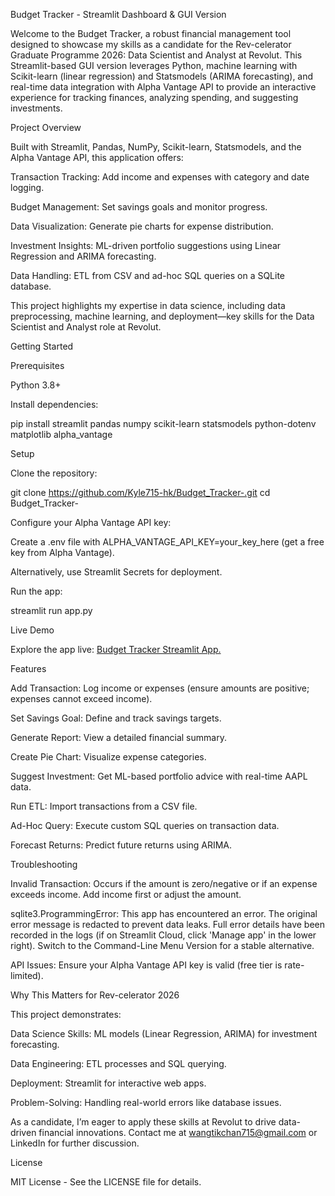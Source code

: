 Budget Tracker - Streamlit Dashboard & GUI Version

Welcome to the Budget Tracker, a robust financial management tool designed to showcase my skills as a candidate for the Rev-celerator Graduate Programme 2026: Data Scientist and Analyst at Revolut. This Streamlit-based GUI version leverages Python, machine learning with Scikit-learn (linear regression) and Statsmodels (ARIMA forecasting), and real-time data integration with Alpha Vantage API to provide an interactive experience for tracking finances, analyzing spending, and suggesting investments.

Project Overview

Built with Streamlit, Pandas, NumPy, Scikit-learn, Statsmodels, and the Alpha Vantage API, this application offers:





Transaction Tracking: Add income and expenses with category and date logging.



Budget Management: Set savings goals and monitor progress.



Data Visualization: Generate pie charts for expense distribution.



Investment Insights: ML-driven portfolio suggestions using Linear Regression and ARIMA forecasting.



Data Handling: ETL from CSV and ad-hoc SQL queries on a SQLite database.

This project highlights my expertise in data science, including data preprocessing, machine learning, and deployment—key skills for the Data Scientist and Analyst role at Revolut.

Getting Started

Prerequisites





Python 3.8+



Install dependencies:

pip install streamlit pandas numpy scikit-learn statsmodels python-dotenv matplotlib alpha_vantage

Setup





Clone the repository:

git clone https://github.com/Kyle715-hk/Budget_Tracker-.git
cd Budget_Tracker-



Configure your Alpha Vantage API key:





Create a .env file with ALPHA_VANTAGE_API_KEY=your_key_here (get a free key from Alpha Vantage).



Alternatively, use Streamlit Secrets for deployment.



Run the app:

streamlit run app.py





Live Demo

Explore the app live: [Budget Tracker Streamlit App.](https://budget-tracker-kyle.streamlit.app/)

Features





Add Transaction: Log income or expenses (ensure amounts are positive; expenses cannot exceed income).



Set Savings Goal: Define and track savings targets.



Generate Report: View a detailed financial summary.



Create Pie Chart: Visualize expense categories.



Suggest Investment: Get ML-based portfolio advice with real-time AAPL data.



Run ETL: Import transactions from a CSV file.



Ad-Hoc Query: Execute custom SQL queries on transaction data.



Forecast Returns: Predict future returns using ARIMA.

Troubleshooting





Invalid Transaction: Occurs if the amount is zero/negative or if an expense exceeds income. Add income first or adjust the amount.



sqlite3.ProgrammingError: This app has encountered an error. The original error message is redacted to prevent data leaks. Full error details have been recorded in the logs (if on Streamlit Cloud, click 'Manage app' in the lower right). Switch to the Command-Line Menu Version for a stable alternative.



API Issues: Ensure your Alpha Vantage API key is valid (free tier is rate-limited).

Why This Matters for Rev-celerator 2026

This project demonstrates:





Data Science Skills: ML models (Linear Regression, ARIMA) for investment forecasting.



Data Engineering: ETL processes and SQL querying.



Deployment: Streamlit for interactive web apps.



Problem-Solving: Handling real-world errors like database issues.

As a candidate, I’m eager to apply these skills at Revolut to drive data-driven financial innovations. Contact me at wangtikchan715@gmail.com or LinkedIn for further discussion.

License

MIT License - See the LICENSE file for details.
